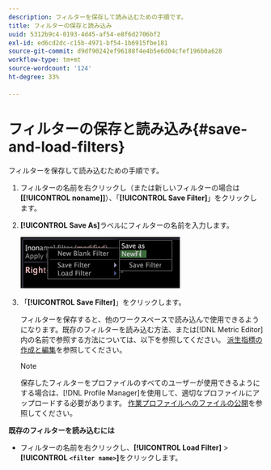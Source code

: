```yaml
---
description: フィルターを保存して読み込むための手順です。
title: フィルターの保存と読み込み
uuid: 5312b9c4-0193-4d45-af54-e8f6d2706bf2
exl-id: ed6cd2dc-c15b-4971-bf54-1b6915fbe181
source-git-commit: d9df90242ef96188f4e4b5e6d04cfef196b0a628
workflow-type: tm+mt
source-wordcount: '124'
ht-degree: 33%

---
```


# フィルターの保存と読み込み{#save-and-load-filters}

フィルターを保存して読み込むための手順です。

1. フィルターの名前を右クリックし（または新しいフィルターの場合は&#x200B;**\[[!UICONTROL noname]\]**）、「**[!UICONTROL Save Filter]**」をクリックします。
1. **[!UICONTROL Save As]**&#x200B;ラベルにフィルターの名前を入力します。

   ![ステップ情報](assets/vis_FilterEditor_SaveFilter.png)

1. 「**[!UICONTROL Save Filter]**」をクリックします。

   フィルターを保存すると、他のワークスペースで読み込んで使用できるようになります。既存のフィルターを読み込む方法、または[!DNL Metric Editor]内の名前で参照する方法については、以下を参照してください。 [派生指標の作成と編集](../../../../home/c-get-started/c-admin-intrf/c-prof-mgr/c-drvd-mtrcs.md#concept-e41723b342a849309874b26232224a40)を参照してください。

   >[!NOTE]
   >
   >保存したフィルターをプロファイルのすべてのユーザーが使用できるようにする場合は、[!DNL Profile Manager]を使用して、適切なプロファイルにアップロードする必要があります。 [作業プロファイルへのファイルの公開](../../../../home/c-get-started/c-admin-intrf/c-prof-mgr/t-pub-files-wkg-prof.md#task-a0106e010c834d16bd60eef4721b6af9)を参照してください。

**既存のフィルターを読み込むには**

* フィルターの名前を右クリックし、**[!UICONTROL Load Filter]** > **[!UICONTROL `<filter name>`]**&#x200B;をクリックします。
